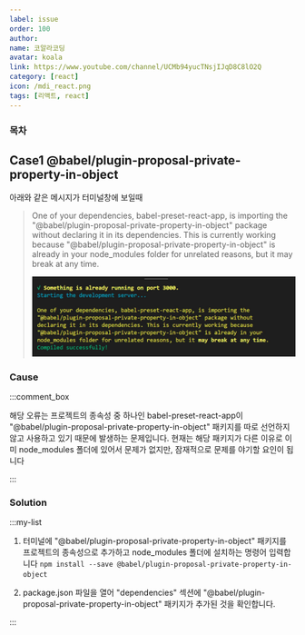 ```yaml
---
label: issue
order: 100
author:
name: 코알라코딩
avatar: koala
link: https://www.youtube.com/channel/UCMb94yucTNsjIJqD8C8lO2Q
category: [react]
icon: /mdi_react.png
tags: [리액트, react]
---
```


### 목차 <!-- omit in toc -->

## Case1 @babel/plugin-proposal-private-property-in-object

아래와 같은 메시지가 터미널창에 보일때

> One of your dependencies, babel-preset-react-app, is importing the "@babel/plugin-proposal-private-property-in-object" package without declaring it in its dependencies. This is currently working because "@babel/plugin-proposal-private-property-in-object" is already in your node_modules folder for unrelated reasons, but it may break at any time.
>
> ![alt](./assets/imgs/11-05_541.jpg)

### Cause

:::comment_box

해당 오류는 프로젝트의 종속성 중 하나인 babel-preset-react-app이 "@babel/plugin-proposal-private-property-in-object" 패키지를 따로 선언하지 않고 사용하고 있기 때문에 발생하는 문제입니다. 현재는 해당 패키지가 다른 이유로 이미 node_modules 폴더에 있어서 문제가 없지만, 잠재적으로 문제를 야기할 요인이 됩니다

:::

### Solution

:::my-list

1. 터미널에  "@babel/plugin-proposal-private-property-in-object" 패키지를 프로젝트의 종속성으로 추가하고 node_modules 폴더에 설치하는 명령어 입력합니다
  `npm install --save @babel/plugin-proposal-private-property-in-object`

2. package.json 파일을 열어 "dependencies" 섹션에 "@babel/plugin-proposal-private-property-in-object" 패키지가 추가된 것을 확인합니다.


:::
